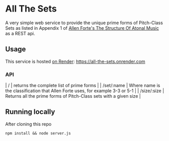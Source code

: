# All The Sets

A very simple web service to provide the unique prime forms of Pitch-Class Sets
as listed in Appendix 1 of [Allen Forte's The Structure Of Atonal
Music](https://books.google.de/books/about/The_Structure_of_Atonal_Music.html?id=j9aV2JYHY4AC&redir_esc=y)
as a REST api. 

## Usage

This service is hosted [on Render](https://all-the-sets.onrender.com): https://all-the-sets.onrender.com

### API
| / | returns the complete list of prime forms |
| /set/:name | Where name is the classification that Allen Forte uses, for example 3-3 or 5-1 | 
| /size/:size | Returns all the prime forms of Pitch-Class sets with a given size | 

## Running locally
After cloning this repo
```
npm install && node server.js
```
